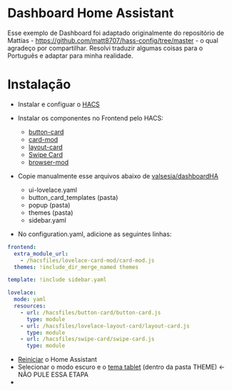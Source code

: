 # Dashboard Home Assistant

Esse exemplo de Dashboard foi adaptado originalmente do repositório de Mattias - https://github.com/matt8707/hass-config/tree/master - o qual agradeço por compartilhar.
Resolvi traduzir algumas coisas para o Português e adaptar para minha realidade.

# Instalação

- Instalar e configuar o [HACS](https://hacs.xyz/)
  
- Instalar os componentes no Frontend pelo HACS:
  - [button-card](https://github.com/custom-cards/button-card)
  - [card-mod](https://github.com/thomasloven/lovelace-card-mod)
  - [layout-card](https://github.com/thomasloven/lovelace-layout-card)
  - [Swipe Card](https://github.com/bramkragten/swipe-card)
  - [browser-mod](https://github.com/thomasloven/hass-browser_mod)

- Copie manualmente esse arquivos abaixo de <a href="https://github.com/valsesia/dashboardHA">valsesia/dashboardHA</a>

  - ui-lovelace.yaml
  - button_card_templates (pasta)
  - popup (pasta)
  - themes (pasta)
  - sidebar.yaml

- No configuration.yaml, adicione as seguintes linhas:

```yaml
frontend:
  extra_module_url:
    - /hacsfiles/lovelace-card-mod/card-mod.js
  themes: !include_dir_merge_named themes

template: !include sidebar.yaml

lovelace:
  mode: yaml
  resources:
    - url: /hacsfiles/button-card/button-card.js
      type: module
    - url: /hacsfiles/lovelace-layout-card/layout-card.js
      type: module
    - url: /hacsfiles/swipe-card/swipe-card.js
      type: module
```
- [Reiniciar](https://my.home-assistant.io/redirect/server_controls/) o Home Assistant
- Selecionar o modo escuro e o [tema tablet](https://my.home-assistant.io/redirect/profile/) (dentro da pasta THEME) <- NÃO PULE ESSA ETAPA
- 
